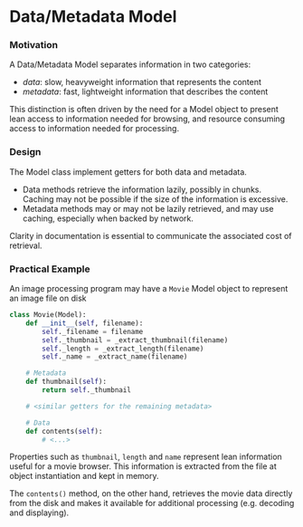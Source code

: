 <!--- Done -->
# Data/Metadata Model

### Motivation

A Data/Metadata Model separates information in two categories:

- *data*: slow, heavyweight information that represents the content
- *metadata*: fast, lightweight information that describes the content

This distinction is often driven by the need for a Model object to 
present lean access to information needed for browsing, and resource consuming
access to information needed for processing.

### Design

The Model class implement getters for both data and metadata. 

- Data methods retrieve the information lazily, possibly in chunks. 
  Caching may not be possible if the size of the information is excessive.
- Metadata methods may or may not be lazily retrieved, and may use caching, 
  especially when backed by network.

Clarity in documentation is essential to communicate the associated cost 
of retrieval.

### Practical Example

An image processing program may have a ``Movie`` Model object
to represent an image file on disk

```python
class Movie(Model):
    def __init__(self, filename):
        self._filename = filename
        self._thumbnail = _extract_thumbnail(filename)
        self._length = _extract_length(filename)
        self._name = _extract_name(filename)

    # Metadata
    def thumbnail(self):
        return self._thumbnail

    # <similar getters for the remaining metadata>

    # Data
    def contents(self):
        # <...> 
```

Properties such as ``thumbnail``, ``length`` and ``name`` represent lean 
information useful for a movie browser. This information is extracted 
from the file at object instantiation and kept in memory.

The ``contents()`` method, on the other hand, retrieves the movie data 
directly from the disk and makes it available for additional processing 
(e.g. decoding and displaying).
